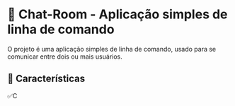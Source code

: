 # 📨 Chat-Room - Aplicação simples de linha de comando
O projeto é uma aplicação simples de linha de comando, usado para se comunicar entre dois ou mais usuários.

## 📌 Características

✅C
